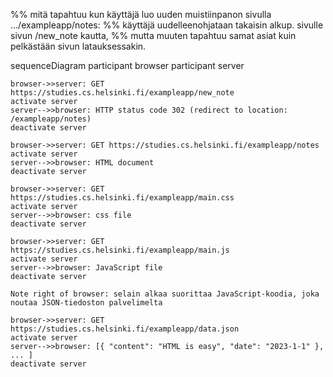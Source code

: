 %% mitä tapahtuu kun käyttäjä luo uuden muistiinpanon sivulla .../exampleapp/notes:
%% käyttäjä uudelleenohjataan takaisin alkup. sivulle sivun /new_note kautta,
%% mutta muuten tapahtuu samat asiat kuin pelkästään sivun latauksessakin.

sequenceDiagram
    participant browser
    participant server
    
    browser->>server: GET https://studies.cs.helsinki.fi/exampleapp/new_note
    activate server
    server-->>browser: HTTP status code 302 (redirect to location: /exampleapp/notes)
    deactivate server

    browser->>server: GET https://studies.cs.helsinki.fi/exampleapp/notes
    activate server
    server-->>browser: HTML document
    deactivate server
    
    browser->>server: GET https://studies.cs.helsinki.fi/exampleapp/main.css
    activate server
    server-->>browser: css file
    deactivate server
    
    browser->>server: GET https://studies.cs.helsinki.fi/exampleapp/main.js
    activate server
    server-->>browser: JavaScript file
    deactivate server
    
    Note right of browser: selain alkaa suorittaa JavaScript-koodia, joka noutaa JSON-tiedoston palvelimelta
    
    browser->>server: GET https://studies.cs.helsinki.fi/exampleapp/data.json
    activate server
    server-->>browser: [{ "content": "HTML is easy", "date": "2023-1-1" }, ... ]
    deactivate server    
